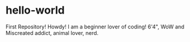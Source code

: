 # hello-world
First Repository!
Howdy! I am a beginner lover of coding! 6'4", WoW and Miscreated addict, animal lover, nerd.
